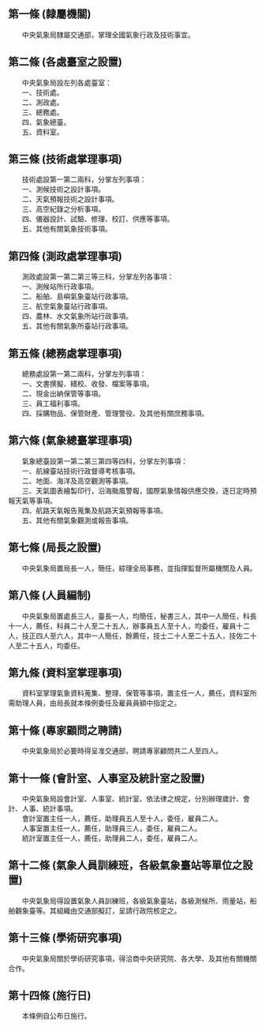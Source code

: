 第一條 (隸屬機關)
-----------------
　　中央氣象局隸屬交通部，掌理全國氣象行政及技術事宜。  


第二條 (各處臺室之設置)
-----------------------
　　中央氣象局設左列各處臺室：  
　　一、技術處。  
　　二、測政處。  
　　三、總務處。  
　　四、氣象總臺。  
　　五、資料室。  


第三條 (技術處掌理事項)
-----------------------
　　技術處設第一第二兩科，分掌左列事項：  
　　一、測候技術之設計事項。  
　　二、天氣預報技術之設計事項。  
　　三、高空紀錄之分析事項。  
　　四、儀器設計、試驗、修理、校訂、供應等事項。  
　　五、其他有關氣象技術事項。  


第四條 (測政處掌理事項)
-----------------------
　　測政處設第一第二第三等三科，分掌左列各事項：  
　　一、測候站所行政事項。  
　　二、船舶、島嶼氣象臺站行政事項。  
　　三、航空氣象臺站行政事項。  
　　四、農林、水文氣象所站行政事項。  
　　五、其他有關氣象所臺站行政事項。  


第五條 (總務處掌理事項)
-----------------------
　　總務處設第一第二兩科，分掌左列事項：  
　　一、文書撰擬、繕校、收發、檔案等事項。  
　　二、現金出納保管等事項。  
　　三、員工福利事項。  
　　四、採購物品、保管財產、管理警役、及其他有關庶務事項。  


第六條 (氣象總臺掌理事項)
-------------------------
　　氣象總臺設第一第二第三第四等四科，分掌左列事項：  
　　一、航線臺站技術行政督導考核事項。  
　　二、地面、海洋及高空觀測等事項。  
　　三、天氣圖表繪製印行，沿海颱風警報，國際氣象情報供應交換，逐日定時預報天氣等事項。  
　　四、航路天氣報告蒐集及航路天氣預報等事項。  
　　五、其他有關氣象觀測或報告事項。  


第七條 (局長之設置)
-------------------
　　中央氣象局置局長一人，簡任，綜理全局事務，並指揮監督所屬機關及人員。  


第八條 (人員編制)
-----------------
　　中央氣象局置處長三人，臺長一人，均簡任，秘書三人，其中一人簡任，科長十一人，薦任，科員二十人至二十五人，辦事員五人至十人，均委任，雇員十二人，技正四人至六人，其中一人簡任，餘薦任，技士二十人至二十五人，技佐二十人至二十五人，均委任。  


第九條 (資料室掌理事項)
-----------------------
　　資料室掌理氣象資料蒐集、整理、保管等事項，置主任一人，薦任，資料室所需助理人員，由局長就本條例委任及雇員員額中指定之。  


第十條 (專家顧問之聘請)
-----------------------
　　中央氣象局於必要時得呈准交通部，聘請專家顧問共二人至四人。  


第十一條 (會計室、人事室及統計室之設置)
---------------------------------------
　　中央氣象局設會計室、人事室、統計室、依法律之規定，分別辦理歲計、會計、人事、統計事項。  
　　會計室置主任一人，薦任，助理員五人至十人，委任，雇員二人。  
　　人事室置主任一人，薦任，助理員三人，委任，雇員二人。  
　　統計室置主任一人，薦任，助理員二人，委任，雇員二人。  


第十二條 (氣象人員訓練班，各級氣象臺站等單位之設置)
---------------------------------------------------
　　中央氣象局得設置氣象人員訓練班，各級氣象臺站，各級測候所、雨量站，船舶觀象臺等。其組織由交通部擬訂，呈請行政院核定之。  


第十三條 (學術研究事項)
-----------------------
　　中央氣象局關於學術研究事項，得洽商中央研究院、各大學、及其他有關機關合作。  


第十四條 (施行日)
-----------------
　　本條例自公布日施行。